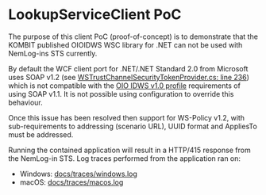 LookupServiceClient PoC
===

The purpose of this client PoC (proof-of-concept) is to demonstrate that the KOMBIT published OIOIDWS WSC library for .NET can not be used with NemLog-ins STS currently.

By default the WCF client port for .NET/.NET Standard 2.0 from Microsoft uses SOAP v1.2 (see [WSTrustChannelSecurityTokenProvider.cs: line 236](https://github.com/dotnet/wcf/blob/release/4.10/src/System.ServiceModel.Federation/src/System/ServiceModel/Federation/WSTrustChannelSecurityTokenProvider.cs#L236)) which is not compatible with the [OIO IDWS v1.0 profile](https://digst.dk/it-loesninger/standarder/oio-identity-based-web-services-12-oio-idws/oio-identity-based-web-services-10-tidligere-version/) requirements of using SOAP v1.1. It is not possible using configuration to override this behaviour.

Once this issue has been resolved then support for WS-Policy v1.2, with sub-requirements to addressing (scenario URL), UUID format and AppliesTo must be addressed.

Running the contained application will result in a HTTP/415 response from the NemLog-in STS. Log traces performed from the application ran on:

- Windows: [docs/traces/windows.log](docs/traces/windows.log)
- macOS: [docs/traces/macos.log](docs/traces/macos.log)
